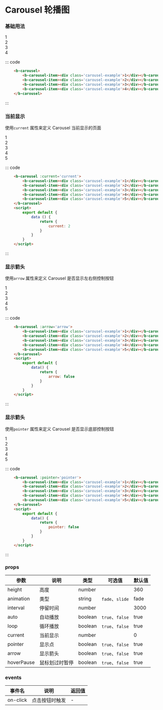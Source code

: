 # Carousel 轮播图

### 基础用法

<div>
    <b-carousel>
        <b-carousel-item><div class='carousel-example'>1</div></b-carousel-item>
        <b-carousel-item><div class='carousel-example'>2</div></b-carousel-item>
        <b-carousel-item><div class='carousel-example'>3</div></b-carousel-item>
        <b-carousel-item><div class='carousel-example'>4</div></b-carousel-item>
    </b-carousel>

::: code
```html
    <b-carousel>
        <b-carousel-item><div class='carousel-example'>1</div></b-carousel-item>
        <b-carousel-item><div class='carousel-example'>2</div></b-carousel-item>
        <b-carousel-item><div class='carousel-example'>3</div></b-carousel-item>
        <b-carousel-item><div class='carousel-example'>4</div></b-carousel-item>
    </b-carousel>
```
:::
</div>

### 当前显示

使用```current``` 属性来定义 Carousel 当前显示的页面

<div>
    <div>
        <b-carousel :current='current'>
            <b-carousel-item><div class='carousel-example'>1</div></b-carousel-item>
            <b-carousel-item><div class='carousel-example'>2</div></b-carousel-item>
            <b-carousel-item><div class='carousel-example'>3</div></b-carousel-item>
            <b-carousel-item><div class='carousel-example'>4</div></b-carousel-item>
            <b-carousel-item><div class='carousel-example'>5</div></b-carousel-item>
        </b-carousel>
    </div>
    <script>
        export default {
            data () {
                return {
                    current: 2
                }
            }
        }
    </script>

::: code
```html
    <b-carousel :current='current'>
        <b-carousel-item><div class='carousel-example'>1</div></b-carousel-item>
        <b-carousel-item><div class='carousel-example'>2</div></b-carousel-item>
        <b-carousel-item><div class='carousel-example'>3</div></b-carousel-item>
        <b-carousel-item><div class='carousel-example'>4</div></b-carousel-item>
        <b-carousel-item><div class='carousel-example'>5</div></b-carousel-item>
    </b-carousel>
    <script>
        export default {
            data () {
                return {
                    current: 2
                }
            }
        }
    </script>
```
:::
</div>

### 显示箭头

使用```arrow``` 属性来定义 Carousel 是否显示左右侧控制按钮

<div>
    <div>
        <b-carousel :arrow='false'>
            <b-carousel-item><div class='carousel-example'>1</div></b-carousel-item>
            <b-carousel-item><div class='carousel-example'>2</div></b-carousel-item>
            <b-carousel-item><div class='carousel-example'>3</div></b-carousel-item>
            <b-carousel-item><div class='carousel-example'>4</div></b-carousel-item>
            <b-carousel-item><div class='carousel-example'>5</div></b-carousel-item>
        </b-carousel>
    </div>

::: code
```html
    <b-carousel :arrow='arrow'>
        <b-carousel-item><div class='carousel-example'>1</div></b-carousel-item>
        <b-carousel-item><div class='carousel-example'>2</div></b-carousel-item>
        <b-carousel-item><div class='carousel-example'>3</div></b-carousel-item>
        <b-carousel-item><div class='carousel-example'>4</div></b-carousel-item>
        <b-carousel-item><div class='carousel-example'>5</div></b-carousel-item>
    </b-carousel>
    <script>
        export default {
            data() {
                return {
                    arrow: false
                }
            }
        }
    </script>
```
:::
</div>

### 显示箭头

使用```pointer``` 属性来定义 Carousel 是否显示底部控制按钮

<div>
    <div>
        <b-carousel :pointer='false'>
            <b-carousel-item><div class='carousel-example'>1</div></b-carousel-item>
            <b-carousel-item><div class='carousel-example'>2</div></b-carousel-item>
            <b-carousel-item><div class='carousel-example'>3</div></b-carousel-item>
            <b-carousel-item><div class='carousel-example'>4</div></b-carousel-item>
            <b-carousel-item><div class='carousel-example'>5</div></b-carousel-item>
        </b-carousel>
    </div>

::: code
```html
    <b-carousel :pointer='pointer'>
        <b-carousel-item><div class='carousel-example'>1</div></b-carousel-item>
        <b-carousel-item><div class='carousel-example'>2</div></b-carousel-item>
        <b-carousel-item><div class='carousel-example'>3</div></b-carousel-item>
        <b-carousel-item><div class='carousel-example'>4</div></b-carousel-item>
        <b-carousel-item><div class='carousel-example'>5</div></b-carousel-item>
    </b-carousel>
    <script>
        export default {
            data() {
                return {
                    pointer: false
                }
            }
        }
    </script>
```
:::
</div>

### props
| 参数 | 说明 | 类型 | 可选值 | 默认值 |
| ---- | ---- | ---- | ---- | ---- |
| height | 高度   | number  |  | 360 |
| animation | 类型 | string | `fade`、`slide` | fade |
| interval | 停留时间 | number |  | 3000 |
| auto | 自动播放 | boolean | `true`、`false` | true |
| loop | 循环播放 | boolean | `true`、`false` | true |
| current | 当前显示 | number |  | 0 |
| pointer | 显示点 | boolean | `true`、`false` | true |
| arrow | 显示箭头 | boolean | `true`、`false` | true |
| hoverPause | 鼠标划过时暂停 | boolean | `true`、`false` | true |

### events
| 事件名	      | 说明	    | 返回值 |
|---------- |-------- |---------- |
| on-click     | 点击按钮时触发   | -  |


